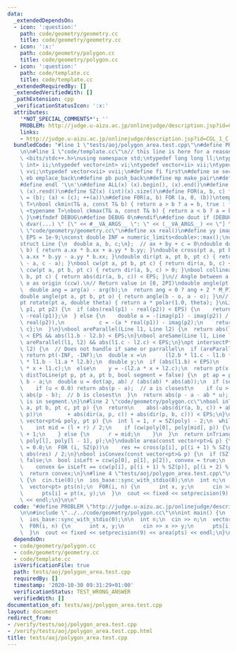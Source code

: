 ```yaml
---
data:
  _extendedDependsOn:
  - icon: ':question:'
    path: code/geometry/geometry.cc
    title: code/geometry/geometry.cc
  - icon: ':x:'
    path: code/geometry/polygon.cc
    title: code/geometry/polygon.cc
  - icon: ':question:'
    path: code/template.cc
    title: code/template.cc
  _extendedRequiredBy: []
  _extendedVerifiedWith: []
  _pathExtension: cpp
  _verificationStatusIcon: ':x:'
  attributes:
    '*NOT_SPECIAL_COMMENTS*': ''
    PROBLEM: http://judge.u-aizu.ac.jp/onlinejudge/description.jsp?id=CGL_1_C
    links:
    - http://judge.u-aizu.ac.jp/onlinejudge/description.jsp?id=CGL_1_C
  bundledCode: "#line 1 \"tests/aoj/polygon_area.test.cpp\"\n#define PROBLEM \"http://judge.u-aizu.ac.jp/onlinejudge/description.jsp?id=CGL_1_C\"\
    \n\n#line 1 \"code/template.cc\"\n// this line is here for a reason\n#include\
    \ <bits/stdc++.h>\nusing namespace std;\ntypedef long long ll;\ntypedef pair<int,\
    \ int> ii;\ntypedef vector<int> vi;\ntypedef vector<ii> vii;\ntypedef vector<vi>\
    \ vvi;\ntypedef vector<vii> vvii;\n#define fi first\n#define se second\n#define\
    \ eb emplace_back\n#define pb push_back\n#define mp make_pair\n#define mt make_tuple\n\
    #define endl '\\n'\n#define ALL(x) (x).begin(), (x).end()\n#define RALL(x) (x).rbegin(),\
    \ (x).rend()\n#define SZ(x) (int)(x).size()\n#define FOR(a, b, c) for (auto a\
    \ = (b); (a) < (c); ++(a))\n#define F0R(a, b) FOR (a, 0, (b))\ntemplate <typename\
    \ T>\nbool ckmin(T& a, const T& b) { return a > b ? a = b, true : false; }\ntemplate\
    \ <typename T>\nbool ckmax(T& a, const T& b) { return a < b ? a = b, true : false;\
    \ }\n#ifndef DEBUG\n#define DEBUG 0\n#endif\n#define dout if (DEBUG) cerr\n#define\
    \ dvar(...) \" [\" << #__VA_ARGS__ \": \" << (__VA_ARGS__) << \"] \"\n#line 2\
    \ \"code/geometry/geometry.cc\"\n#define xx real()\n#define yy imag()\nconst double\
    \ EPS = 1e-9;\nconst double INF = numeric_limits<double>::max();\nusing pt = complex<double>;\n\
    struct Line {\n  double a, b, c;\n};  // ax + by + c = 0\ndouble dot(pt a, pt\
    \ b) { return a.xx * b.xx + a.yy * b.yy; }\ndouble cross(pt a, pt b) { return\
    \ a.xx * b.yy - a.yy * b.xx; }\ndouble dir(pt a, pt b, pt c) { return cross(b\
    \ - a, c - a); }\nbool cw(pt a, pt b, pt c) { return dir(a, b, c) < 0; }\nbool\
    \ ccw(pt a, pt b, pt c) { return dir(a, b, c) > 0; }\nbool collinear(pt a, pt\
    \ b, pt c) { return abs(dir(a, b, c)) < EPS; }\n// Angle between a and b with\
    \ o as origin (ccw).\n// Return value in [0, 2PI)\ndouble angle(pt a, pt b) {\n\
    \  double ang = arg(a) - arg(b);\n  return ang < 0 ? ang + 2 * M_PI : ang;\n}\n\
    double angle(pt a, pt b, pt o) { return angle(b - o, a - o); }\n// Theta in radiens\n\
    pt rotate(pt a, double theta) { return a * polar(1.0, theta); }\nLine ptToLine(pt\
    \ p1, pt p2) {\n  if (abs(real(p1) - real(p2)) < EPS) {\n    return {1.0, 0.0,\
    \ -real(p1)};\n  } else {\n    double a = -(imag(p1) - imag(p2)) / (real(p1) -\
    \ real(p2)),\n           c = -(a * real(p1)) - imag(p2);\n    return {a, 1.0,\
    \ c};\n  }\n}\nbool areParallel(Line l1, Line l2) {\n  return abs(l1.a - l2.a)\
    \ < EPS && abs(l1.b - l2.b) < EPS;\n}\nbool areSame(Line l1, Line l2) {\n  return\
    \ areParallel(l1, l2) && abs(l1.c - l2.c) < EPS;\n}\npt intersectPt(Line l1, Line\
    \ l2) {\n  // Does not handle if same or parrallel\n  if (areParallel(l1, l2))\
    \ return pt(-INF, -INF);\n  double x =\n      (l2.b * l1.c - l1.b * l2.c) / (l2.a\
    \ * l1.b - l1.a * l2.b);\n  double y;\n  if (abs(l1.b) < EPS)\n    y = -(l1.a\
    \ * x + l1.c);\n  else\n    y = -(l2.a * x + l2.c);\n  return pt(x, y);\n}\ndouble\
    \ distToLine(pt p, pt a, pt b, bool segment = false) {\n  pt ap = p - a, ab =\
    \ b - a;\n  double u = dot(ap, ab) / (abs(ab) * abs(ab));\n  if (segment) {\n\
    \    if (u < 0.0) return abs(p - a);  // a is closest\n    if (u > 1.0) return\
    \ abs(p - b);  // b is closest\n  }\n  return abs(p - a - ab * u);      // closest\
    \ is in segment.\n}\n#line 2 \"code/geometry/polygon.cc\"\nbool inTriangle(pt\
    \ a, pt b, pt c, pt p) {\n  return\n    abs(-abs(dir(a, b, c)) + abs(dir(a, b,\
    \ p))\n        + abs(dir(a, p, c)) + abs(dir(p, b, c))) < EPS;\n}\nbool inPolygon(const\
    \ vector<pt>& poly, pt p) {\n  int l = 1, r = SZ(poly) - 2;\n  while (l < r) {\n\
    \    int mid = (l + r) / 2;\n    if (cw(poly[0], poly[mid], p)) {\n      l = mid\
    \ + 1;\n    } else {\n      r = mid;\n    }\n  }\n  return inTriangle(poly[0],\
    \ poly[l], poly[l - 1], p);\n}\ndouble area(const vector<pt>& p) {\n  double res\
    \ = 0.0;\n  F0R (i, SZ(p))\n    res += cross(p[i], p[(i + 1) % SZ(p)]);\n  return\
    \ abs(res) / 2;\n}\nbool isConvex(const vector<pt>& p) {\n  if (SZ(p) < 3) return\
    \ false;\n  bool isLeft = ccw(p[0], p[1], p[2]), convex = true;\n  F0R (i, SZ(p))\n\
    \    convex &= isLeft == ccw(p[i], p[(i + 1) % SZ(p)], p[(i + 2) % SZ(p)]);\n\
    \  return convex;\n}\n#line 4 \"tests/aoj/polygon_area.test.cpp\"\n\nint main()\
    \ {\n  cin.tie(0);\n  ios_base::sync_with_stdio(0);\n\n  int n;\n  cin >> n;\n\
    \  vector<pt> pts(n);\n  F0R(i, n) {\n      int x, y;\n      cin >> x >> y;\n\
    \      pts[i] = pt(x, y);\n  }\n  cout << fixed << setprecision(9) << area(pts)\
    \ << endl;\n}\n\n"
  code: "#define PROBLEM \"http://judge.u-aizu.ac.jp/onlinejudge/description.jsp?id=CGL_1_C\"\
    \n\n#include \"../../code/geometry/polygon.cc\"\n\nint main() {\n  cin.tie(0);\n\
    \  ios_base::sync_with_stdio(0);\n\n  int n;\n  cin >> n;\n  vector<pt> pts(n);\n\
    \  F0R(i, n) {\n      int x, y;\n      cin >> x >> y;\n      pts[i] = pt(x, y);\n\
    \  }\n  cout << fixed << setprecision(9) << area(pts) << endl;\n}\n\n"
  dependsOn:
  - code/geometry/polygon.cc
  - code/geometry/geometry.cc
  - code/template.cc
  isVerificationFile: true
  path: tests/aoj/polygon_area.test.cpp
  requiredBy: []
  timestamp: '2020-10-30 09:31:29+01:00'
  verificationStatus: TEST_WRONG_ANSWER
  verifiedWith: []
documentation_of: tests/aoj/polygon_area.test.cpp
layout: document
redirect_from:
- /verify/tests/aoj/polygon_area.test.cpp
- /verify/tests/aoj/polygon_area.test.cpp.html
title: tests/aoj/polygon_area.test.cpp
---
```

